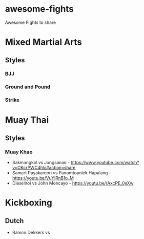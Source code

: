 # awesome-fights
Awesome Fights to share


# Mixed Martial Arts
## Styles
### BJJ

### Ground and Pound

### Strike


# Muay Thai
## Styles
### Muay Khao
- Sakmongkol vs Jongsanan - https://www.youtube.com/watch?v=OKcrPWC4hlc#action=share
- Samart Payakaroon vs Panomtoanlek Hapalang - https://youtu.be/VuYIRnB1o_M
- Dieselnoi vs John Moncayo -   https://youtu.be/rAxcPE_0eXw


# Kickboxing
## Dutch
- Ramon Dekkers vs 
